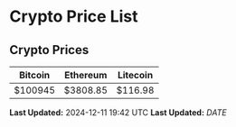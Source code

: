 # Crypto Price List

## Crypto Prices
| Bitcoin | Ethereum | Litecoin |
| ------- | -------- | -------- |
| $100945 | $3808.85 | $116.98 |
**Last Updated:** 2024-12-11 19:42 UTC
**Last Updated:** $DATE$
